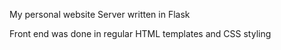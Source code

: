 My personal website
Server written in Flask

Front end was done in regular HTML templates and CSS styling
